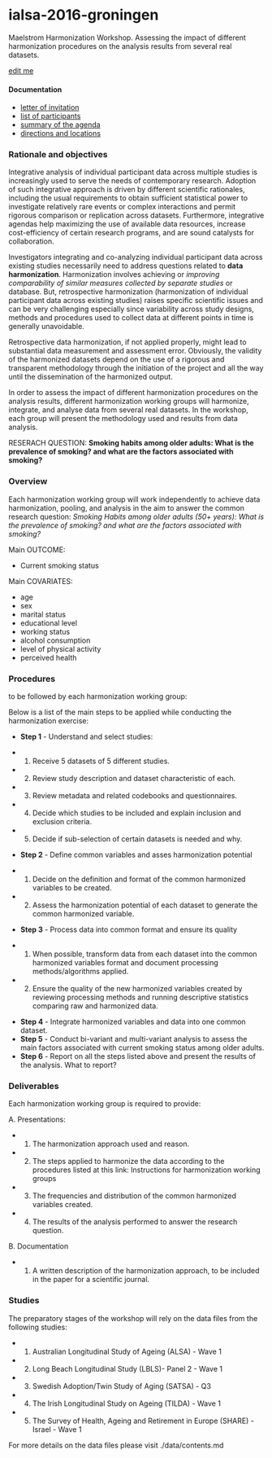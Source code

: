 # ialsa-2016-groningen 
Maelstrom Harmonization Workshop. Assessing the impact of different harmonization procedures on the analysis results from several real datasets.


[edit me](https://github.com/IALSA/ialsa-2016-groningen/edit/master/README.md)


#### Documentation
- [letter of invitation](./documentation/log/invite.pdf)   
- [list of participants](./documentation/log/participants.pdf)
- [summary of the agenda](./documentation/log/agenda.pdf) 
- [directions and locations](./documentation/log/directions.pdf)


### Rationale and objectives 

Integrative analysis of individual participant data across multiple studies is increasingly used to serve the needs of contemporary research. Adoption of such integrative approach is driven by different scientific rationales, including the usual requirements to obtain sufficient statistical power to investigate relatively rare events or complex interactions and permit rigorous comparison or replication across datasets. Furthermore, integrative agendas help maximizing the use of available data resources, increase cost-efficiency of certain research programs, and are sound catalysts for collaboration.

Investigators integrating and co-analyzing individual participant data across existing studies necessarily need to address questions related to **data harmonization**. Harmonization involves achieving or *improving comparability of similar measures collected by separate studies* or database. But, retrospective harmonization (harmonization of individual participant data across existing studies) raises specific scientific issues and can be very challenging especially since variability across study designs, methods and procedures used to collect data at different points in time is generally unavoidable.

Retrospective data harmonization, if not applied properly, might lead to substantial data measurement and assessment error. Obviously, the validity of the harmonized datasets depend on the use of a rigorous and transparent methodology through the initiation of the project and all the way until the dissemination of the harmonized output.

In order to assess the impact of different harmonization procedures on the analysis results, different harmonization working groups will harmonize, integrate, and analyse data from several real datasets. In the workshop, each group will present the methodology used and results from data analysis. 

RESERACH QUESTION: **Smoking habits among older adults: What is the prevalence of smoking? and what are the factors associated with smoking?**

### Overview 

Each harmonization working group will work independently to achieve data harmonization, pooling, and analysis in the aim to answer the common research question: *Smoking Habits among older adults (50+ years): What is the prevalence of smoking? and what are the factors associated with smoking?*  

Main OUTCOME:   
- Current smoking status  

Main COVARIATES:  
- age   
- sex  
- marital status  
- educational level   
- working status   
- alcohol consumption   
- level of physical activity    
- perceived health  
	
	
### Procedures  
to be followed by each harmonization working group: 

Below is a list of the main steps to be applied while conducting the harmonization exercise:
* **Step 1** - Understand and select studies:
 - 1.	Receive 5 datasets of 5 different studies.  
 - 2.	Review study description and dataset characteristic of each.  
 - 3.	Review metadata and related codebooks and questionnaires.  
 - 4.	Decide which studies to be included and explain inclusion and exclusion criteria.  
 - 5.	Decide if sub-selection of certain datasets is needed and why.  
* **Step 2** - Define common variables and asses harmonization potential    
 - 1.	Decide on the definition and format of the common harmonized variables to be created.  
 - 2.	Assess the harmonization potential of each dataset to generate the common harmonized variable.  
* **Step 3** - Process data into common format and ensure its quality     
 - 1.	When possible, transform data from each dataset into the common harmonized variables format and document processing methods/algorithms applied.  
 - 2.	Ensure the quality of the new harmonized variables created by reviewing processing methods and running descriptive statistics comparing raw and harmonized data.   
* **Step 4** - Integrate harmonized variables and data into one common dataset.  
* **Step 5** - Conduct bi-variant and multi-variant analysis to assess the main factors associated with current smoking status among older adults.    
* **Step 6** -  Report on all the steps listed above and present the results of the analysis.  What to report?  


### Deliverables 

Each harmonization working group is required to provide: 

A. Presentations:
* 1. The harmonization approach used and reason.   
* 2. The steps applied to harmonize the data according to the procedures listed at this link: Instructions for harmonization working groups  
* 3. The frequencies and distribution of the common harmonized variables created.   
* 4. The results of the analysis performed to answer the research question.  

B. Documentation   
* 1. A written description of the harmonization approach, to be included in the paper for a scientific journal.  

### Studies

The preparatory stages of the workshop will rely on the data files from the following studies:   
- 1. Australian Longitudinal Study of Ageing (ALSA) - Wave 1  
- 2. Long Beach Longitudinal Study (LBLS)- Panel 2 - Wave 1  
- 3. Swedish Adoption/Twin Study of Aging (SATSA) - Q3  
- 4. The Irish Longitudinal Study on Ageing (TILDA) - Wave 1  
- 5. The Survey of Health, Ageing and Retirement in Europe (SHARE) - Israel - Wave 1   
 
 For more details on the data files please visit ./data/contents.md

